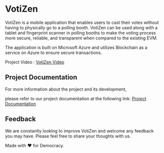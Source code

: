 # VotiZen

VotiZen is a mobile application that enables users to cast their votes without having to physically go to a polling booth. VotiZen can be used along with a tablet and fingerprint scanner in polling booths to make the voting process more secure, reliable, and transparent when compared to the existing EVM.

The application is built on Microsoft Azure and utilizes Blockchain as a service on Azure to ensure secure transactions.

Project Video : [VotiZen Video](https://www.youtube.com/watch?v=vJIrxhcRFsg)


## Project Documentation

For more information about the project and its development, 

please refer to our project documentation at the following link: [Project Documentation](https://drive.google.com/file/d/1Xmxki93C_Ho2iXu2ZDBz2lFyKRuNcyRQ/view)

## Feedback

We are constantly looking to improve VotiZen and welcome any feedback you may have. Please feel free to share your thoughts with us.

Made with ❤️ for Democracy.
